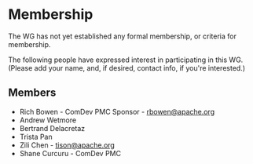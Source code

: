 # Membership

The WG has not yet established any formal membership, or criteria for
membership.

The following people have expressed interest in participating in this
WG. (Please add your name, and, if desired, contact info, if you're
interested.)

## Members

- Rich Bowen - ComDev PMC Sponsor - <rbowen@apache.org>
- Andrew Wetmore
- Bertrand Delacretaz
- Trista Pan
- Zili Chen - <tison@apache.org>
- Shane Curcuru - ComDev PMC
